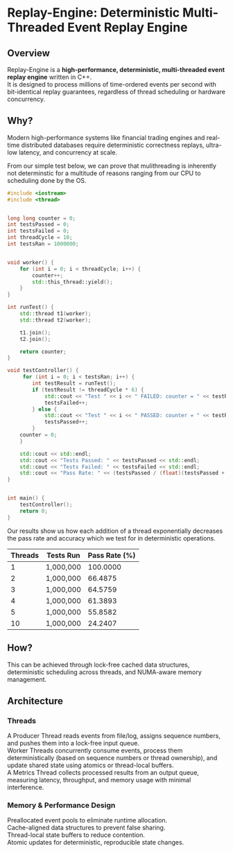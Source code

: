 # Replay-Engine: Deterministic Multi-Threaded Event Replay Engine

## Overview
Replay-Engine is a **high-performance, deterministic, multi-threaded event replay engine** written in C++.  
It is designed to process millions of time-ordered events per second with bit-identical replay guarantees, regardless of thread scheduling or hardware concurrency.


## Why?
Modern high-performance systems like financial trading engines and real-time distributed databases require deterministic correctness replays, ultra-low latency, and concurrency at scale.

From our simple test below, we can prove that mulithreading is inherently not determinstic for a multitude of reasons ranging from our CPU to scheduling done by the OS.
```cpp
#include <iostream>
#include <thread>


long long counter = 0;
int testsPassed = 0;
int testsFailed = 0;
int threadCycle = 10;
int testsRan = 1000000;


void worker() {
    for (int i = 0; i < threadCycle; i++) {
        counter++;
        std::this_thread::yield(); 
    }
}

int runTest() {
    std::thread t1(worker);
    std::thread t2(worker);

    t1.join();
    t2.join();

    return counter;
}

void testController() {
     for (int i = 0; i < testsRan; i++) {
        int testResult = runTest();
        if (testResult != threadCycle * 6) {
            std::cout << "Test " << i << " FAILED: counter = " << testResult << std::endl;
            testsFailed++;
        } else {
            std::cout << "Test " << i << " PASSED: counter = " << testResult << std::endl;
            testsPassed++;
        }
    counter = 0;
    }

    std::cout << std::endl;
    std::cout << "Tests Passed: " << testsPassed << std::endl;
    std::cout << "Tests Failed: " << testsFailed << std::endl;
    std::cout << "Pass Rate: " << (testsPassed / (float)(testsPassed + testsFailed)) * 100 << "%" << std::endl;
}


int main() {
    testController();
    return 0;
}
```

Our results show us how each addition of a thread exponentially decreases the pass rate and accuracy which we test for in deterministic operations.

| Threads | Tests Run   | Pass Rate (%) |
|---------|-------------|---------------|
| 1       | 1,000,000   | 100.0000      |
| 2       | 1,000,000   | 66.4875       |
| 3       | 1,000,000   | 64.5759       |
| 4       | 1,000,000   | 61.3893       |
| 5       | 1,000,000   | 55.8582       |
| 10      | 1,000,000   | 24.2407       |



## How?
This can be achieved through lock-free cached data structures, deterministic scheduling across threads, and NUMA-aware memory management.


## Architecture

### Threads
A Producer Thread reads events from file/log, assigns sequence numbers, and pushes them into a lock-free input queue.  
Worker Threads concurrently consume events, process them deterministically (based on sequence numbers or thread ownership), and update shared state using atomics or thread-local buffers.  
A Metrics Thread collects processed results from an output queue, measuring latency, throughput, and memory usage with minimal interference.  

### Memory & Performance Design
Preallocated event pools to eliminate runtime allocation.  
Cache-aligned data structures to prevent false sharing.  
Thread-local state buffers to reduce contention.  
Atomic updates for deterministic, reproducible state changes.  

